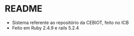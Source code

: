 # README

* Sistema referente ao repositório da CEBIOT, feito no ICB
* Feito em Ruby 2.4.9 e rails 5.2.4
